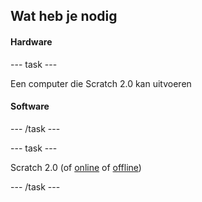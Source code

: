 ## Wat heb je nodig

#### Hardware

\--- task \---

Een computer die Scratch 2.0 kan uitvoeren

#### Software

\--- /task \---

\--- task \---

Scratch 2.0 (of [online](https://scratch.mit.edu/projects/editor/) of [offline](https://scratch.mit.edu/scratch2download/))

\--- /task \---